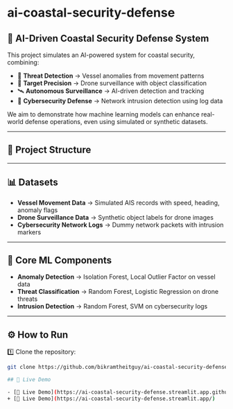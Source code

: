 # ai-coastal-security-defense  
## 🌊 AI-Driven Coastal Security Defense System

This project simulates an AI-powered system for coastal security, combining:  
- 🚢 **Threat Detection** → Vessel anomalies from movement patterns  
- 🚁 **Target Precision** → Drone surveillance with object classification  
- 🛰️ **Autonomous Surveillance** → AI-driven detection and tracking  
- 🔐 **Cybersecurity Defense** → Network intrusion detection using log data  

We aim to demonstrate how machine learning models can enhance real-world defense operations, even using simulated or synthetic datasets.

---

## 📂 Project Structure


---

## 📊 Datasets

- **Vessel Movement Data** → Simulated AIS records with speed, heading, anomaly flags  
- **Drone Surveillance Data** → Synthetic object labels for drone images  
- **Cybersecurity Network Logs** → Dummy network packets with intrusion markers  

---

## 🧠 Core ML Components

- **Anomaly Detection** → Isolation Forest, Local Outlier Factor on vessel data  
- **Threat Classification** → Random Forest, Logistic Regression on drone threats  
- **Intrusion Detection** → Random Forest, SVM on cybersecurity logs  

---

## ⚙️ How to Run

1️⃣ Clone the repository:
```bash
git clone https://github.com/bikramtheitguy/ai-coastal-security-defense.git

## 🚀 Live Demo

- [🚀 Live Demo](https://ai-coastal-security-defense.streamlit.app.github.dev/)
+ [🚀 Live Demo](https://ai-coastal-security-defense.streamlit.app/)

